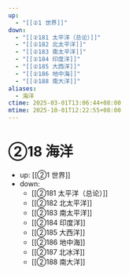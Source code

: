 ```yaml
---
up:
  - "[[②1 世界]]"
down:
  - "[[②181 太平洋（总论）]]"
  - "[[②182 北太平洋]]"
  - "[[②183 南太平洋]]"
  - "[[②184 印度洋]]"
  - "[[②185 大西洋]]"
  - "[[②186 地中海]]"
  - "[[②188 南大洋]]"
aliases:
  - 海洋
ctime: 2025-03-01T13:06:44+08:00
mtime: 2025-10-01T12:22:55+08:00
---
```


# ②18 海洋

- up: [[②1 世界]]
- down:	
	- [[②181 太平洋（总论）]]
	- [[②182 北太平洋]]
	- [[②183 南太平洋]]
	- [[②184 印度洋]]
	- [[②185 大西洋]]
	- [[②186 地中海]]
	- [[②187 北冰洋]]
	- [[②188 南大洋]]
	
